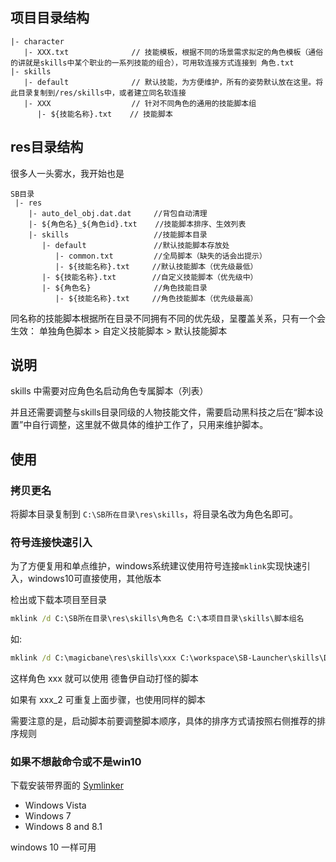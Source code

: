 ## 项目目录结构

```
|- character
   |- XXX.txt              // 技能模板，根据不同的场景需求拟定的角色模板（通俗的讲就是skills中某个职业的一系列技能的组合），可用软连接方式连接到 角色.txt
|- skills
   |- default              // 默认技能，为方便维护，所有的姿势默认放在这里。将此目录复制到/res/skills中，或者建立同名软连接
   |- XXX                  // 针对不同角色的通用的技能脚本组
      |- ${技能名称}.txt    // 技能脚本
```

## res目录结构

很多人一头雾水，我开始也是

```
SB目录
 |- res
    |- auto_del_obj.dat.dat     //背包自动清理
    |- ${角色名}_${角色id}.txt    //技能脚本排序、生效列表
    |- skills                   //技能脚本目录
       |- default               //默认技能脚本存放处
          |- common.txt         //全局脚本（缺失的话会出提示）
          |- ${技能名称}.txt     //默认技能脚本（优先级最低）
       |- ${技能名称}.txt        //自定义技能脚本（优先级中）
       |- ${角色名}              //角色技能目录
          |- ${技能名称}.txt     //角色技能脚本（优先级最高）
```

同名称的技能脚本根据所在目录不同拥有不同的优先级，呈覆盖关系，只有一个会生效： 单独角色脚本 > 自定义技能脚本 > 默认技能脚本

## 说明

skills 中需要对应角色名启动角色专属脚本（列表）

并且还需要调整与skills目录同级的人物技能文件，需要启动黑科技之后在“脚本设置”中自行调整，这里就不做具体的维护工作了，只用来维护脚本。

## 使用

### 拷贝更名

将脚本目录复制到 ```C:\SB所在目录\res\skills```，将目录名改为角色名即可。

### 符号连接快速引入

为了方便复用和单点维护，windows系统建议使用符号连接```mklink```实现快速引入，windows10可直接使用，其他版本

检出或下载本项目至目录

```bat
mklink /d C:\SB所在目录\res\skills\角色名 C:\本项目目录\skills\脚本组名
```
 
如:

```bat
mklink /d C:\magicbane\res\skills\xxx C:\workspace\SB-Launcher\skills\DLY_FM
```

这样角色 xxx 就可以使用 德鲁伊自动打怪的脚本

如果有 xxx_2 可重复上面步骤，也使用同样的脚本

需要注意的是，启动脚本前要调整脚本顺序，具体的排序方式请按照右侧推荐的排序规则

### 如果不想敲命令或不是win10

下载安装带界面的 [Symlinker](http://amd989.github.io/Symlinker/)

- Windows Vista
- Windows 7
- Windows 8 and 8.1

windows 10 一样可用
